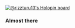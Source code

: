 
[![@rizzturu13's Holopin board](https://holopin.me/rizzturu13)](https://holopin.io/@rizzturu13)

### Almost there
